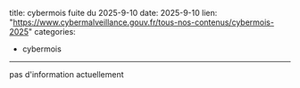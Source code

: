  
title: cybermois fuite du 2025-9-10
date: 2025-9-10
lien: "https://www.cybermalveillance.gouv.fr/tous-nos-contenus/cybermois-2025"
categories:
  - cybermois
---

pas d'information actuellement

